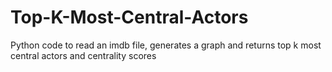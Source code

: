 Top-K-Most-Central-Actors
=========================

Python code to read an imdb file, generates a graph and returns top k most central actors and centrality scores